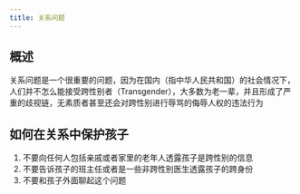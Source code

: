 ```yaml
---
title: 关系问题
---
```


## 概述

关系问题是一个很重要的问题，因为在国内（指中华人民共和国）的社会情况下，人们并不怎么能接受跨性别者（Transgender），大多数为老一辈，并且形成了严重的歧视链，无素质者甚至还会对跨性别进行辱骂的侮辱人权的违法行为

## 如何在关系中保护孩子

1. 不要向任何人包括亲戚或者家里的老年人透露孩子是跨性别的信息
2. 不要告诉孩子的班主任或者是一些非跨性别医生透露孩子的跨身份
3. 不要和孩子外面聊起这个问题

